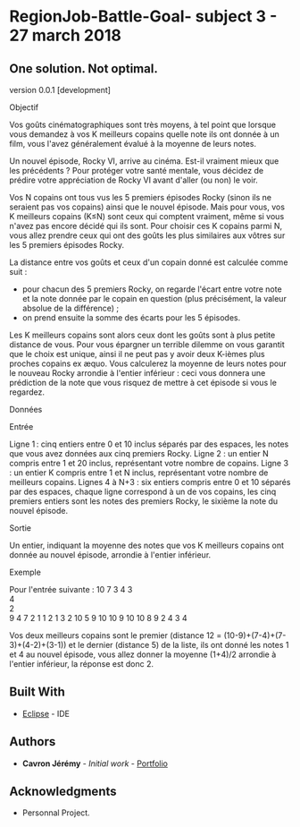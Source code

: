# RegionJob-Battle-Goal- subject 3 - 27 march 2018

## One solution. Not optimal.

version 0.0.1 [development]



Objectif

Vos goûts cinématographiques sont très moyens, à tel point que lorsque vous demandez à vos K meilleurs copains quelle note ils ont donnée à un film, vous l'avez généralement évalué à la moyenne de leurs notes.

Un nouvel épisode, Rocky VI, arrive au cinéma. Est-il vraiment mieux que les précédents ?
Pour protéger votre santé mentale, vous décidez de prédire votre appréciation de Rocky VI avant d'aller (ou non) le voir.

Vos N copains ont tous vus les 5 premiers épisodes Rocky (sinon ils ne seraient pas vos copains) ainsi que le nouvel épisode.
Mais pour vous, vos K meilleurs copains (K≤N) sont ceux qui comptent vraiment, même si vous n'avez pas encore décidé qui ils sont.
Pour choisir ces K copains parmi N, vous allez prendre ceux qui ont des goûts les plus similaires aux vôtres sur les 5 premiers épisodes Rocky.

La distance entre vos goûts et ceux d'un copain donné est calculée comme suit :
- pour chacun des 5 premiers Rocky, on regarde l'écart entre votre note et la note donnée par le copain en question (plus précisément, la valeur absolue de la différence) ;
- on prend ensuite la somme des écarts pour les 5 épisodes.

Les K meilleurs copains sont alors ceux dont les goûts sont à plus petite distance de vous. Pour vous épargner un terrible dilemme on vous garantit que le choix est unique, ainsi il ne peut pas y avoir deux K-ièmes plus proches copains ex æquo. Vous calculerez la moyenne de leurs notes pour le nouveau Rocky arrondie à l'entier inférieur : ceci vous donnera une prédiction de la note que vous risquez de mettre à cet épisode si vous le regardez.

Données

Entrée

Ligne 1 : cinq entiers entre 0 et 10 inclus séparés par des espaces, les notes que vous avez données aux cinq premiers Rocky.
Ligne 2 : un entier N compris entre 1 et 20 inclus, représentant votre nombre de copains.
Ligne 3 : un entier K compris entre 1 et N inclus, représentant votre nombre de meilleurs copains.
Lignes 4 à N+3 : six entiers compris entre 0 et 10 séparés par des espaces, chaque ligne correspond à un de vos copains, les cinq premiers entiers sont les notes des premiers Rocky, le sixième la note du nouvel épisode.

Sortie

Un entier, indiquant la moyenne des notes que vos K meilleurs copains ont donnée au nouvel épisode, arrondie à l'entier inférieur.



Exemple

Pour l'entrée suivante : 
10	7	3	4	3	
4					
2					
9	4	7	2	1	1
2	1	3	2	10	5
9	10	10	9	10	10
8	9	2	4	3	4


Vos deux meilleurs copains sont le premier (distance 12 = (10-9)+(7-4)+(7-3)+(4-2)+(3-1)) et le dernier (distance 5) de la liste, ils ont donné les notes 1 et 4 au nouvel épisode, vous allez donner la moyenne (1+4)/2 arrondie à l'entier inférieur, la réponse est donc 2.



## Built With

* [Eclipse](https://www.eclipse.org/) - IDE


## Authors

* **Cavron Jérémy** - *Initial work* - [Portfolio](http://www.dbs.bzh/portfolio)


## Acknowledgments

* Personnal Project.

